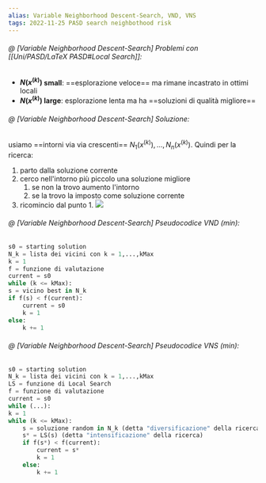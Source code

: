 ```yaml
---
alias: Variable Neighborhood Descent-Search, VND, VNS
tags: 2022-11-25 PASD search neighbothood risk
---
```


###### @ [Variable Neighborhood Descent-Search] Problemi con [[Uni/PASD/LaTeX PASD#Local Search]]:
- **$N(x^{(k)})$ small**: ==esplorazione veloce== ma rimane incastrato in ottimi locali
- **$N(x^{(k)})$ large**: esplorazione lenta ma ha ==soluzioni di qualità migliore==
<!--ID: 1670236970512-->


###### @ [Variable Neighborhood Descent-Search] Soluzione:
 usiamo ==intorni via via crescenti== $N_1(x^{(k)}),...,N_n(x^{(k)})$. Quindi per la ricerca:
1. parto dalla soluzione corrente
2. cerco nell'intorno più piccolo una soluzione migliore
	1. se non la trovo aumento l'intorno
	2. se la trovo la imposto come soluzione corrente
3. ricomincio dal punto 1.
![](Uni/PASD/img/neigb.jpeg)
<!--ID: 1670236970517-->


###### @ [Variable Neighborhood Descent-Search] Pseudocodice VND (min):

```python
s0 = starting solution
N_k = lista dei vicini con k = 1,...,kMax
k = 1
f = funzione di valutazione
current = s0
while (k <= kMax):
s = vicino best in N_k
if f(s) < f(current):
	current = s0
	k = 1
else:
	k += 1
```
<!--ID: 1670236970521-->

###### @ [Variable Neighborhood Descent-Search] Pseudocodice VNS (min):
```python
s0 = starting solution
N_k = lista dei vicini con k = 1,...,kMax
LS = funzione di Local Search
f = funzione di valutazione
current = s0
while (...):
k = 1
while (k <= kMax):
	s = soluzione random in N_k (detta "diversificazione" della ricerca)
	s* = LS(s) (detta "intensificazione" della ricerca)
	if f(s*) < f(current):
		current = s*
		k = 1
	else:
		k += 1
```
<!--ID: 1670236970526-->
